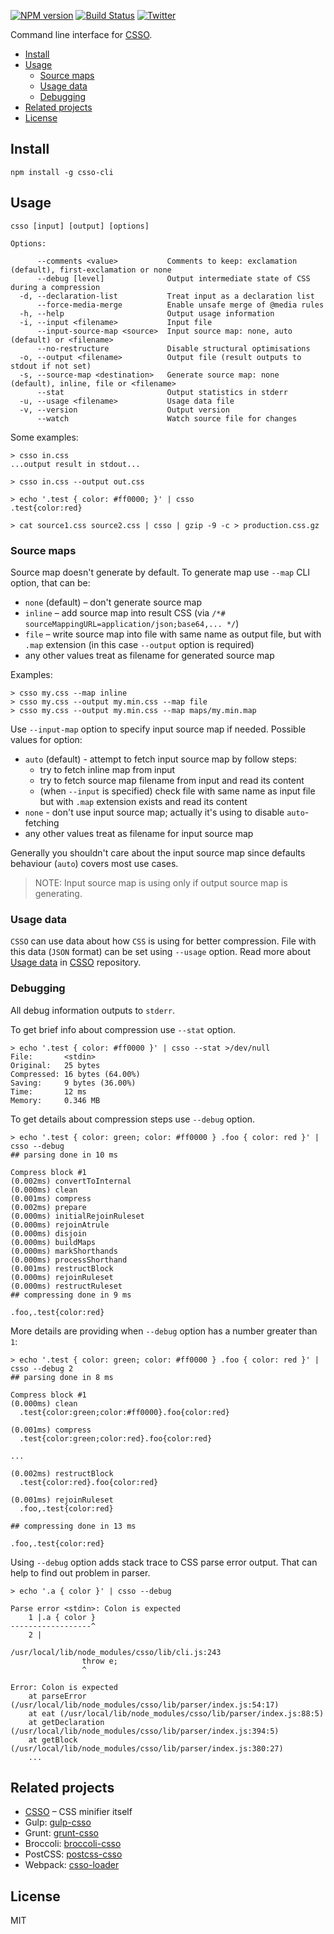 [![NPM version](https://img.shields.io/npm/v/csso-cli.svg)](https://www.npmjs.com/package/csso-cli)
[![Build Status](https://travis-ci.org/css/csso-cli.svg?branch=master)](https://travis-ci.org/css/csso-cli)
[![Twitter](https://img.shields.io/badge/Twitter-@cssoptimizer-blue.svg)](https://twitter.com/cssoptimizer)

Command line interface for [CSSO](https://github.com/css/csso).

<!-- MarkdownTOC -->

- [Install](#install)
- [Usage](#usage)
  - [Source maps](#source-maps)
  - [Usage data](#usage-data)
  - [Debugging](#debugging)
- [Related projects](#related-projects)
- [License](#license)

<!-- /MarkdownTOC -->

## Install

```
npm install -g csso-cli
```

## Usage

```
csso [input] [output] [options]

Options:

      --comments <value>           Comments to keep: exclamation (default), first-exclamation or none
      --debug [level]              Output intermediate state of CSS during a compression
  -d, --declaration-list           Treat input as a declaration list
      --force-media-merge          Enable unsafe merge of @media rules
  -h, --help                       Output usage information
  -i, --input <filename>           Input file
      --input-source-map <source>  Input source map: none, auto (default) or <filename>
      --no-restructure             Disable structural optimisations
  -o, --output <filename>          Output file (result outputs to stdout if not set)
  -s, --source-map <destination>   Generate source map: none (default), inline, file or <filename>
      --stat                       Output statistics in stderr
  -u, --usage <filename>           Usage data file
  -v, --version                    Output version
      --watch                      Watch source file for changes
```

Some examples:

```
> csso in.css
...output result in stdout...

> csso in.css --output out.css

> echo '.test { color: #ff0000; }' | csso
.test{color:red}

> cat source1.css source2.css | csso | gzip -9 -c > production.css.gz
```

### Source maps

Source map doesn't generate by default. To generate map use `--map` CLI option, that can be:

- `none` (default) – don't generate source map
- `inline` – add source map into result CSS (via `/*# sourceMappingURL=application/json;base64,... */`)
- `file` – write source map into file with same name as output file, but with `.map` extension (in this case `--output` option is required)
- any other values treat as filename for generated source map

Examples:

```
> csso my.css --map inline
> csso my.css --output my.min.css --map file
> csso my.css --output my.min.css --map maps/my.min.map
```

Use `--input-map` option to specify input source map if needed. Possible values for option:

- `auto` (default) - attempt to fetch input source map by follow steps:
  - try to fetch inline map from input
  - try to fetch source map filename from input and read its content
  - (when `--input` is specified) check file with same name as input file but with `.map` extension exists and read its content
- `none` - don't use input source map; actually it's using to disable `auto`-fetching
- any other values treat as filename for input source map

Generally you shouldn't care about the input source map since defaults behaviour (`auto`) covers most use cases.

> NOTE: Input source map is using only if output source map is generating.

### Usage data

`CSSO` can use data about how `CSS` is using for better compression. File with this data (`JSON` format) can be set using `--usage` option. Read more about [Usage data](https://github.com/css/csso#usage-data) in [CSSO](https://github.com/css/csso) repository.

### Debugging

All debug information outputs to `stderr`.

To get brief info about compression use `--stat` option.

```
> echo '.test { color: #ff0000 }' | csso --stat >/dev/null
File:       <stdin>
Original:   25 bytes
Compressed: 16 bytes (64.00%)
Saving:     9 bytes (36.00%)
Time:       12 ms
Memory:     0.346 MB
```

To get details about compression steps use `--debug` option.

```
> echo '.test { color: green; color: #ff0000 } .foo { color: red }' | csso --debug
## parsing done in 10 ms

Compress block #1
(0.002ms) convertToInternal
(0.000ms) clean
(0.001ms) compress
(0.002ms) prepare
(0.000ms) initialRejoinRuleset
(0.000ms) rejoinAtrule
(0.000ms) disjoin
(0.000ms) buildMaps
(0.000ms) markShorthands
(0.000ms) processShorthand
(0.001ms) restructBlock
(0.000ms) rejoinRuleset
(0.000ms) restructRuleset
## compressing done in 9 ms

.foo,.test{color:red}
```

More details are providing when `--debug` option has a number greater than `1`:

```
> echo '.test { color: green; color: #ff0000 } .foo { color: red }' | csso --debug 2
## parsing done in 8 ms

Compress block #1
(0.000ms) clean
  .test{color:green;color:#ff0000}.foo{color:red}

(0.001ms) compress
  .test{color:green;color:red}.foo{color:red}

...

(0.002ms) restructBlock
  .test{color:red}.foo{color:red}

(0.001ms) rejoinRuleset
  .foo,.test{color:red}

## compressing done in 13 ms

.foo,.test{color:red}
```

Using `--debug` option adds stack trace to CSS parse error output. That can help to find out problem in parser.

```
> echo '.a { color }' | csso --debug

Parse error <stdin>: Colon is expected
    1 |.a { color }
------------------^
    2 |

/usr/local/lib/node_modules/csso/lib/cli.js:243
                throw e;
                ^

Error: Colon is expected
    at parseError (/usr/local/lib/node_modules/csso/lib/parser/index.js:54:17)
    at eat (/usr/local/lib/node_modules/csso/lib/parser/index.js:88:5)
    at getDeclaration (/usr/local/lib/node_modules/csso/lib/parser/index.js:394:5)
    at getBlock (/usr/local/lib/node_modules/csso/lib/parser/index.js:380:27)
    ...
```

## Related projects

- [CSSO](https://github.com/css/csso) – CSS minifier itself
- Gulp: [gulp-csso](https://github.com/ben-eb/gulp-csso)
- Grunt: [grunt-csso](https://github.com/t32k/grunt-csso)
- Broccoli: [broccoli-csso](https://github.com/sindresorhus/broccoli-csso)
- PostCSS: [postcss-csso](https://github.com/lahmatiy/postcss-csso)
- Webpack: [csso-loader](https://github.com/sandark7/csso-loader)

## License

MIT
